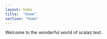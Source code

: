 ```yaml
---
layout: home
title:  "Home"
section: "home"
---
```


Welcome to the wonderful world of scalaz.test.
